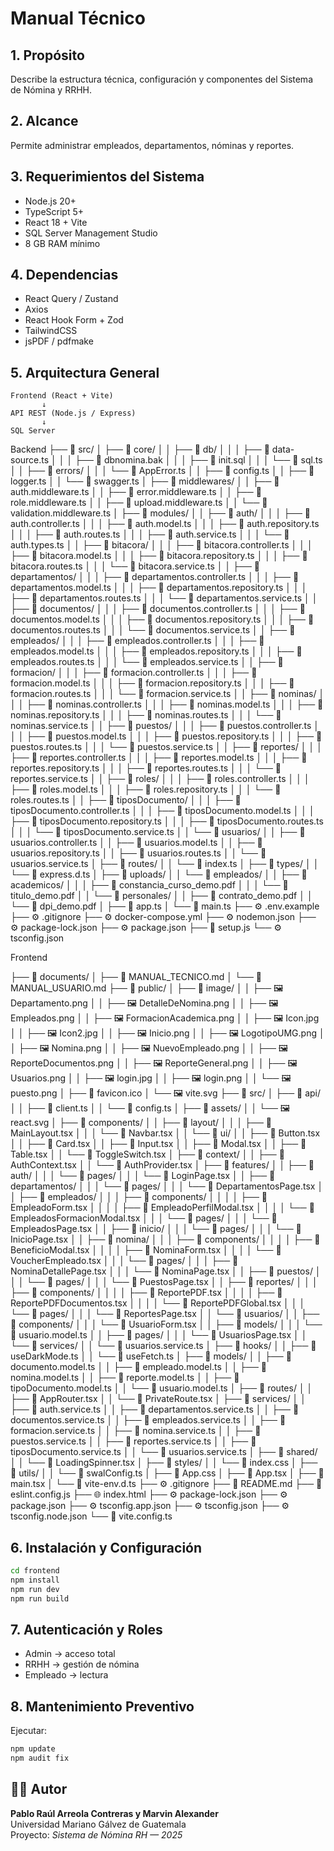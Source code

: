 # Manual Técnico

## 1. Propósito
Describe la estructura técnica, configuración y componentes del Sistema de Nómina y RRHH.

## 2. Alcance
Permite administrar empleados, departamentos, nóminas y reportes.

## 3. Requerimientos del Sistema
- Node.js 20+
- TypeScript 5+
- React 18 + Vite
- SQL Server Management Studio
- 8 GB RAM mínimo

## 4. Dependencias
- React Query / Zustand
- Axios
- React Hook Form + Zod
- TailwindCSS
- jsPDF / pdfmake

## 5. Arquitectura General

```
Frontend (React + Vite)
       ↓
API REST (Node.js / Express)
       ↓
SQL Server
```

Backend 
├── 📁 src/
│   ├── 📁 core/
│   │   ├── 📁 db/
│   │   │   ├── 📄 data-source.ts
│   │   │   ├── 📄 dbnomina.bak
│   │   │   ├── 📄 init.sql
│   │   │   └── 📄 sql.ts
│   │   ├── 📁 errors/
│   │   │   └── 📄 AppError.ts
│   │   ├── 📄 config.ts
│   │   ├── 📄 logger.ts
│   │   └── 📄 swagger.ts
│   ├── 📁 middlewares/
│   │   ├── 📄 auth.middleware.ts
│   │   ├── 📄 error.middleware.ts
│   │   ├── 📄 role.middleware.ts
│   │   ├── 📄 upload.middleware.ts
│   │   └── 📄 validation.middleware.ts
│   ├── 📁 modules/
│   │   ├── 📁 auth/
│   │   │   ├── 📄 auth.controller.ts
│   │   │   ├── 📄 auth.model.ts
│   │   │   ├── 📄 auth.repository.ts
│   │   │   ├── 📄 auth.routes.ts
│   │   │   ├── 📄 auth.service.ts
│   │   │   └── 📄 auth.types.ts
│   │   ├── 📁 bitacora/
│   │   │   ├── 📄 bitacora.controller.ts
│   │   │   ├── 📄 bitacora.model.ts
│   │   │   ├── 📄 bitacora.repository.ts
│   │   │   ├── 📄 bitacora.routes.ts
│   │   │   └── 📄 bitacora.service.ts
│   │   ├── 📁 departamentos/
│   │   │   ├── 📄 departamentos.controller.ts
│   │   │   ├── 📄 departamentos.model.ts
│   │   │   ├── 📄 departamentos.repository.ts
│   │   │   ├── 📄 departamentos.routes.ts
│   │   │   └── 📄 departamentos.service.ts
│   │   ├── 📁 documentos/
│   │   │   ├── 📄 documentos.controller.ts
│   │   │   ├── 📄 documentos.model.ts
│   │   │   ├── 📄 documentos.repository.ts
│   │   │   ├── 📄 documentos.routes.ts
│   │   │   └── 📄 documentos.service.ts
│   │   ├── 📁 empleados/
│   │   │   ├── 📄 empleados.controller.ts
│   │   │   ├── 📄 empleados.model.ts
│   │   │   ├── 📄 empleados.repository.ts
│   │   │   ├── 📄 empleados.routes.ts
│   │   │   └── 📄 empleados.service.ts
│   │   ├── 📁 formacion/
│   │   │   ├── 📄 formacion.controller.ts
│   │   │   ├── 📄 formacion.model.ts
│   │   │   ├── 📄 formacion.repository.ts
│   │   │   ├── 📄 formacion.routes.ts
│   │   │   └── 📄 formacion.service.ts
│   │   ├── 📁 nominas/
│   │   │   ├── 📄 nominas.controller.ts
│   │   │   ├── 📄 nominas.model.ts
│   │   │   ├── 📄 nominas.repository.ts
│   │   │   ├── 📄 nominas.routes.ts
│   │   │   └── 📄 nominas.service.ts
│   │   ├── 📁 puestos/
│   │   │   ├── 📄 puestos.controller.ts
│   │   │   ├── 📄 puestos.model.ts
│   │   │   ├── 📄 puestos.repository.ts
│   │   │   ├── 📄 puestos.routes.ts
│   │   │   └── 📄 puestos.service.ts
│   │   ├── 📁 reportes/
│   │   │   ├── 📄 reportes.controller.ts
│   │   │   ├── 📄 reportes.model.ts
│   │   │   ├── 📄 reportes.repository.ts
│   │   │   ├── 📄 reportes.routes.ts
│   │   │   └── 📄 reportes.service.ts
│   │   ├── 📁 roles/
│   │   │   ├── 📄 roles.controller.ts
│   │   │   ├── 📄 roles.model.ts
│   │   │   ├── 📄 roles.repository.ts
│   │   │   └── 📄 roles.routes.ts
│   │   ├── 📁 tiposDocumento/
│   │   │   ├── 📄 tiposDocumento.controller.ts
│   │   │   ├── 📄 tiposDocumento.model.ts
│   │   │   ├── 📄 tiposDocumento.repository.ts
│   │   │   ├── 📄 tiposDocumento.routes.ts
│   │   │   └── 📄 tiposDocumento.service.ts
│   │   └── 📁 usuarios/
│   │       ├── 📄 usuarios.controller.ts
│   │       ├── 📄 usuarios.model.ts
│   │       ├── 📄 usuarios.repository.ts
│   │       ├── 📄 usuarios.routes.ts
│   │       └── 📄 usuarios.service.ts
│   ├── 📁 routes/
│   │   └── 📄 index.ts
│   ├── 📁 types/
│   │   └── 📄 express.d.ts
│   ├── 📁 uploads/
│   │   └── 📁 empleados/
│   │       ├── 📁 academicos/
│   │       │   ├── 📕 constancia_curso_demo.pdf
│   │       │   └── 📕 titulo_demo.pdf
│   │       └── 📁 personales/
│   │           ├── 📕 contrato_demo.pdf
│   │           └── 📕 dpi_demo.pdf
│   ├── 📄 app.ts
│   └── 📄 main.ts
├── ⚙️ .env.example
├── ⚙️ .gitignore
├── ⚙️ docker-compose.yml
├── ⚙️ nodemon.json
├── ⚙️ package-lock.json
├── ⚙️ package.json
├── 📄 setup.js
└── ⚙️ tsconfig.json

Frontend

├── 📁 documents/
│   ├── 📝 MANUAL_TECNICO.md
│   └── 📝 MANUAL_USUARIO.md
├── 📁 public/
│   ├── 📁 image/
│   │   ├── 🖼️ Departamento.png
│   │   ├── 🖼️ DetalleDeNomina.png
│   │   ├── 🖼️ Empleados.png
│   │   ├── 🖼️ FormacionAcademica.png
│   │   ├── 🖼️ Icon.jpg
│   │   ├── 🖼️ Icon2.jpg
│   │   ├── 🖼️ Inicio.png
│   │   ├── 🖼️ LogotipoUMG.png
│   │   ├── 🖼️ Nomina.png
│   │   ├── 🖼️ NuevoEmpleado.png
│   │   ├── 🖼️ ReporteDocumentos.png
│   │   ├── 🖼️ ReporteGeneral.png
│   │   ├── 🖼️ Usuarios.png
│   │   ├── 🖼️ login.jpg
│   │   ├── 🖼️ login.png
│   │   └── 🖼️ puesto.png
│   ├── 📄 favicon.ico
│   └── 🖼️ vite.svg
├── 📁 src/
│   ├── 📁 api/
│   │   ├── 📄 client.ts
│   │   └── 📄 config.ts
│   ├── 📁 assets/
│   │   └── 🖼️ react.svg
│   ├── 📁 components/
│   │   ├── 📁 layout/
│   │   │   ├── 📄 MainLayout.tsx
│   │   │   └── 📄 Navbar.tsx
│   │   └── 📁 ui/
│   │       ├── 📄 Button.tsx
│   │       ├── 📄 Card.tsx
│   │       ├── 📄 Input.tsx
│   │       ├── 📄 Modal.tsx
│   │       ├── 📄 Table.tsx
│   │       └── 📄 ToggleSwitch.tsx
│   ├── 📁 context/
│   │   ├── 📄 AuthContext.tsx
│   │   └── 📄 AuthProvider.tsx
│   ├── 📁 features/
│   │   ├── 📁 auth/
│   │   │   └── 📁 pages/
│   │   │       └── 📄 LoginPage.tsx
│   │   ├── 📁 departamentos/
│   │   │   └── 📁 pages/
│   │   │       └── 📄 DepartamentosPage.tsx
│   │   ├── 📁 empleados/
│   │   │   ├── 📁 components/
│   │   │   │   ├── 📄 EmpleadoForm.tsx
│   │   │   │   ├── 📄 EmpleadoPerfilModal.tsx
│   │   │   │   └── 📄 EmpleadosFormacionModal.tsx
│   │   │   └── 📁 pages/
│   │   │       └── 📄 EmpleadosPage.tsx
│   │   ├── 📁 inicio/
│   │   │   └── 📁 pages/
│   │   │       └── 📄 InicioPage.tsx
│   │   ├── 📁 nomina/
│   │   │   ├── 📁 components/
│   │   │   │   ├── 📄 BeneficioModal.tsx
│   │   │   │   ├── 📄 NominaForm.tsx
│   │   │   │   └── 📄 VoucherEmpleado.tsx
│   │   │   └── 📁 pages/
│   │   │       ├── 📄 NominaDetallePage.tsx
│   │   │       └── 📄 NominaPage.tsx
│   │   ├── 📁 puestos/
│   │   │   └── 📁 pages/
│   │   │       └── 📄 PuestosPage.tsx
│   │   ├── 📁 reportes/
│   │   │   ├── 📁 components/
│   │   │   │   ├── 📄 ReportePDF.tsx
│   │   │   │   ├── 📄 ReportePDFDocumentos.tsx
│   │   │   │   └── 📄 ReportePDFGlobal.tsx
│   │   │   └── 📁 pages/
│   │   │       └── 📄 ReportesPage.tsx
│   │   └── 📁 usuarios/
│   │       ├── 📁 components/
│   │       │   └── 📄 UsuarioForm.tsx
│   │       ├── 📁 models/
│   │       │   └── 📄 usuario.model.ts
│   │       ├── 📁 pages/
│   │       │   └── 📄 UsuariosPage.tsx
│   │       └── 📁 services/
│   │           └── 📄 usuarios.service.ts
│   ├── 📁 hooks/
│   │   ├── 📄 useDarkMode.ts
│   │   └── 📄 useFetch.ts
│   ├── 📁 models/
│   │   ├── 📄 documento.model.ts
│   │   ├── 📄 empleado.model.ts
│   │   ├── 📄 nomina.model.ts
│   │   ├── 📄 reporte.model.ts
│   │   ├── 📄 tipoDocumento.model.ts
│   │   └── 📄 usuario.model.ts
│   ├── 📁 routes/
│   │   ├── 📄 AppRouter.tsx
│   │   └── 📄 PrivateRoute.tsx
│   ├── 📁 services/
│   │   ├── 📄 auth.service.ts
│   │   ├── 📄 departamentos.service.ts
│   │   ├── 📄 documentos.service.ts
│   │   ├── 📄 empleados.service.ts
│   │   ├── 📄 formacion.service.ts
│   │   ├── 📄 nomina.service.ts
│   │   ├── 📄 puestos.service.ts
│   │   ├── 📄 reportes.service.ts
│   │   ├── 📄 tiposDocumento.service.ts
│   │   └── 📄 usuarios.service.ts
│   ├── 📁 shared/
│   │   └── 📄 LoadingSpinner.tsx
│   ├── 📁 styles/
│   │   └── 🎨 index.css
│   ├── 📁 utils/
│   │   └── 📄 swalConfig.ts
│   ├── 🎨 App.css
│   ├── 📄 App.tsx
│   ├── 📄 main.tsx
│   └── 📄 vite-env.d.ts
├── ⚙️ .gitignore
├── 📝 README.md
├── 📄 eslint.config.js
├── 🌐 index.html
├── ⚙️ package-lock.json
├── ⚙️ package.json
├── ⚙️ tsconfig.app.json
├── ⚙️ tsconfig.json
├── ⚙️ tsconfig.node.json
└── 📄 vite.config.ts

## 6. Instalación y Configuración

```bash
cd frontend
npm install
npm run dev
npm run build
```

## 7. Autenticación y Roles
- Admin → acceso total
- RRHH → gestión de nómina
- Empleado → lectura

## 8. Mantenimiento Preventivo
Ejecutar:
```bash
npm update
npm audit fix
```

## 👨‍💻 Autor
**Pablo Raúl Arreola Contreras y Marvin Alexander**  
Universidad Mariano Gálvez de Guatemala  
Proyecto: *Sistema de Nómina RH — 2025*
